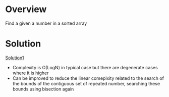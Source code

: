 
# Overview 

Find a given a number in a sorted array 





# Solution 

[Solution1](sol1.cpp)

- Complexity is O(LogN) in typical case but there are degenerate cases where it is higher 
- Can be improved to reduce the linear comeplxity related to the search of the bounds of the contiguous set of repeated number, searching these bounds using bisection again 





